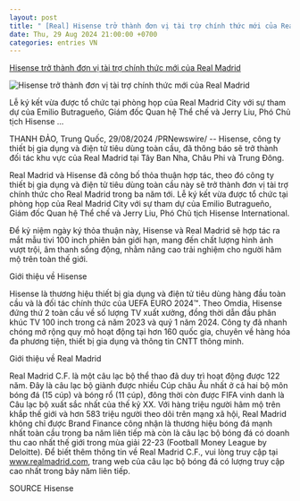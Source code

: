```yaml
---
layout: post
title: " [Real] Hisense trở thành đơn vị tài trợ chính thức mới của Real Madrid"
date: Thu, 29 Aug 2024 21:00:00 +0700
categories: entries VN
---
```

[Hisense trở thành đơn vị tài trợ chính thức mới của Real Madrid](https://www.vietnamplus.vn/hisense-tro-thanh-don-vi-tai-tro-chinh-thuc-moi-cua-real-madrid-post973292.vnp)

![Hisense trở thành đơn vị tài trợ chính thức mới của Real Madrid](https://imagev3.vietnamplus.vn/1200x630/Uploaded/2024/firns/2024_08_29/image-788.jpg.webp)

Lễ ký kết vừa được tổ chức tại phòng họp của Real Madrid City với sự tham dự của Emilio Butragueño, Giám đốc Quan hệ Thể chế và Jerry Liu, Phó Chủ tịch Hisense ...

THANH ĐẢO, Trung Quốc, 29/08/2024 /PRNewswire/ -- Hisense, công ty thiết bị gia dụng và điện tử tiêu dùng toàn cầu, đã thông báo sẽ trở thành đối tác khu vực của Real Madrid tại Tây Ban Nha, Châu Phi và Trung Đông.

Real Madrid và Hisense đã công bố thỏa thuận hợp tác, theo đó công ty thiết bị gia dụng và điện tử tiêu dùng toàn cầu này sẽ trở thành đơn vị tài trợ chính thức cho Real Madrid trong ba năm tới. Lễ ký kết vừa được tổ chức tại phòng họp của Real Madrid City với sự tham dự của Emilio Butragueño, Giám đốc Quan hệ Thể chế và Jerry Liu, Phó Chủ tịch Hisense International.

Để kỷ niệm ngày ký thỏa thuận này, Hisense và Real Madrid sẽ hợp tác ra mắt mẫu tivi 100 inch phiên bản giới hạn, mang đến chất lượng hình ảnh vượt trội, âm thanh sống động, nhằm nâng cao trải nghiệm cho người hâm mộ trên toàn thế giới.

Giới thiệu về Hisense

Hisense là thương hiệu thiết bị gia dụng và điện tử tiêu dùng hàng đầu toàn cầu và là đối tác chính thức của UEFA EURO 2024™. Theo Omdia, Hisense đứng thứ 2 toàn cầu về số lượng TV xuất xưởng, đồng thời dẫn đầu phân khúc TV 100 inch trong cả năm 2023 và quý 1 năm 2024. Công ty đã nhanh chóng mở rộng quy mô hoạt động tại hơn 160 quốc gia, chuyên về hàng hóa đa phương tiện, thiết bị gia dụng và thông tin CNTT thông minh.

Giới thiệu về Real Madrid

Real Madrid C.F. là một câu lạc bộ thể thao đã duy trì hoạt động được 122 năm. Đây là câu lạc bộ giành được nhiều Cúp châu Âu nhất ở cả hai bộ môn bóng đá (15 cúp) và bóng rổ (11 cúp), đông thời còn được FIFA vinh danh là Câu lạc bộ xuất sắc nhất của thế kỷ XX. Với hàng triệu người hâm mộ trên khắp thế giới và hơn 583 triệu người theo dõi trên mạng xã hội, Real Madrid không chỉ được Brand Finance công nhận là thương hiệu bóng đá mạnh nhất toàn cầu trong ba năm liên tiếp mà còn là câu lạc bộ bóng đá có doanh thu cao nhất thế giới trong mùa giải 22-23 (Football Money League by Deloitte). Để biết thêm thông tin về Real Madrid C.F., vui lòng truy cập tại www.realmadrid.com, trang web của câu lạc bộ bóng đá có lượng truy cập cao nhất trong bảy năm liên tiếp.

SOURCE Hisense

